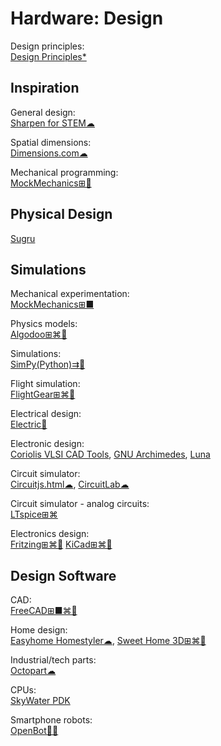 # Hardware: Design

Design principles:  
[Design Principles*](https://principles.design/)

## Inspiration

General design:  
[Sharpen for STEM☁](https://sharpen.design/stem)

Spatial dimensions:  
[Dimensions.com☁](https://www.dimensions.com/)

Mechanical programming:  
[MockMechanics⊞🐧](https://mockmechanics.com/)

## Physical Design

[Sugru](https://sugru.com/)

## Simulations

Mechanical experimentation:  
[MockMechanics⊞■](https://mockmechanics.com/)

Physics models:  
[Algodoo⊞⌘🍎](http://www.algodoo.com/)

Simulations:  
[SimPy(Python)⇉🐧](https://pypi.org/project/simpy/)

Flight simulation:  
[FlightGear⊞⌘🐧](https://www.flightgear.org/)

Electrical design:  
[Electric🐧](https://www.gnu.org/software/electric/)

Electronic design:  
[Coriolis VLSI CAD Tools](http://coriolis.lip6.fr/),
[GNU Archimedes](https://www.gnu.org/software/archimedes/),
[Luna](https://www.asicsforthemasses.com/)

Circuit simulator:  
[Circuitjs.html☁](https://www.falstad.com/circuit/circuitjs.html),
[CircuitLab☁](https://www.circuitlab.com/)

Circuit simulator - analog circuits:  
[LTspice⊞⌘](https://www.analog.com/en/design-center/design-tools-and-calculators/ltspice-simulator.html)

Electronics design:  
[Fritzing⊞⌘🐧](https://fritzing.org/)
[KiCad⊞⌘🐧](https://www.kicad.org/)

## Design Software

CAD:  
[FreeCAD⊞■⌘🐧](https://www.freecadweb.org/)

Home design:  
[Easyhome Homestyler☁](https://www.homestyler.com),
[Sweet Home 3D⊞⌘🐧](http://www.sweethome3d.com/)

Industrial/tech parts:  
[Octopart☁](https://octopart.com/)

CPUs:  
[SkyWater PDK](https://skywater-pdk.readthedocs.io/en/latest/)

Smartphone robots:  
[OpenBot🍎🤖](https://www.openbot.org/)
